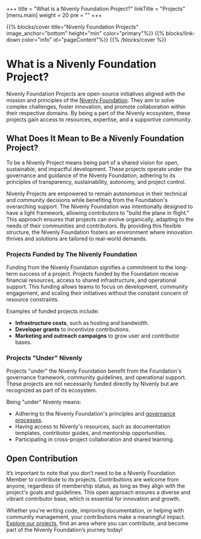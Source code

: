 +++
title = "What is a Nivenly Foundation Project?"
linkTitle = "Projects"
[menu.main]
weight = 20
pre = "<i class='fas fa-gavel pr-2'></i>"
+++

{{% blocks/cover title="Nivenly Foundation Projects" image_anchor="bottom" height="min" color="primary"%}}
{{% blocks/link-down color="info" id="pageContent"%}}
{{% /blocks/cover %}}

# What is a Nivenly Foundation Project?  

Nivenly Foundation Projects are open-source initiatives aligned with the mission and principles of the [Nivenly Foundation](https://nivenly.org/). They aim to solve complex challenges, foster innovation, and promote collaboration within their respective domains. By being a part of the Nivenly ecosystem, these projects gain access to resources, expertise, and a supportive community.  

## What Does It Mean to Be a Nivenly Foundation Project?  

To be a Nivenly Project means being part of a shared vision for open, sustainable, and impactful development. These projects operate under the governance and guidance of the Nivenly Foundation, adhering to its principles of transparency, sustainability, autonomy, and project control.  

Nivenly Projects are empowered to remain autonomous in their technical and community decisions while benefiting from the Foundation's overarching support. The Nivenly Foundation was intentionally designed to have a light framework, allowing contributors to "build the plane in flight." This approach ensures that projects can evolve organically, adapting to the needs of their communities and contributors. By providing this flexible structure, the Nivenly Foundation fosters an environment where innovation thrives and solutions are tailored to real-world demands.  

### Projects Funded by The Nivenly Foundation  

Funding from the Nivenly Foundation signifies a commitment to the long-term success of a project. Projects funded by the Foundation receive financial resources, access to shared infrastructure, and operational support. This funding allows teams to focus on development, community engagement, and scaling their initiatives without the constant concern of resource constraints.  

Examples of funded projects include: 

- **Infrastructure costs**, such as hosting and bandwidth.  
- **Developer grants** to incentivize contributions.  
- **Marketing and outreach campaigns** to grow user and contributor bases.  

### Projects "Under" Nivenly  

Projects "under" the Nivenly Foundation benefit from the Foundation's governance framework, community guidelines, and operational support. These projects are not necessarily funded directly by Nivenly but are recognized as part of its ecosystem.  

Being "under" Nivenly means:  

- Adhering to the Nivenly Foundation's principles and [governance processes](https://nivenly.org/governance/).  
- Having access to Nivenly's resources, such as documentation templates, contributor guides, and mentorship opportunities.  
- Participating in cross-project collaboration and shared learning.  

## Open Contribution  

It’s important to note that you don’t need to be a Nivenly Foundation Member to contribute to its projects. Contributions are welcome from anyone, regardless of membership status, as long as they align with the project's goals and guidelines. This open approach ensures a diverse and vibrant contributor base, which is essential for innovation and growth.  

Whether you're writing code, improving documentation, or helping with community management, your contributions make a meaningful impact. [Explore our projects](https://nivenly.org/projects/), find an area where you can contribute, and become part of the Nivenly Foundation’s journey today!
